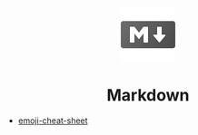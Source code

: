 <div align="center">
  <a href="https://www.markdownguide.org/cheat-sheet/">
    <img alt="markdown" src="../logos/md.png"/>
  </a>
  <h1>Markdown</h1>
</div>

- [emoji-cheat-sheet][emoji]

[emoji]: https://github.com/ikatyang/emoji-cheat-sheet
